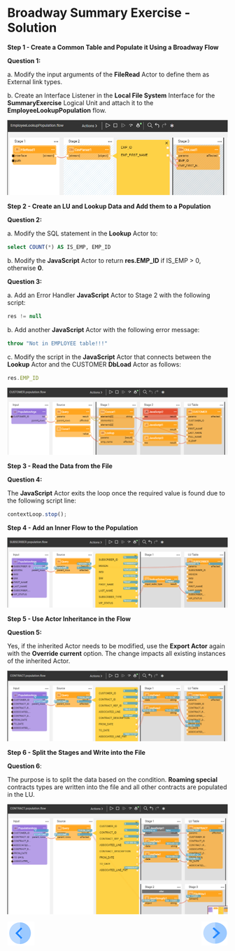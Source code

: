 # Broadway Summary Exercise - Solution

**Step 1 - Create a Common Table and Populate it Using a Broadway Flow**

**Question 1:**

a. Modify the input arguments of the **FileRead** Actor to define them as External link types.

b. Create an Interface Listener in the **Local File System** Interface for the **SummaryExercise** Logical Unit and attach it to the **EmployeeLookupPopulation** flow.

![image](images/exam_0.PNG)

**Step 2 - Create an LU and Lookup Data and Add them to a Population**

**Question 2:**

a. Modify the SQL statement in the **Lookup** Actor to:

~~~sql
select COUNT(*) AS IS_EMP, EMP_ID
~~~

b. Modify the **JavaScript** Actor to return **res.EMP_ID** if IS_EMP > 0, otherwise **0**.

**Question 3:**

a. Add an Error Handler **JavaScript** Actor to Stage 2 with the following script:

~~~javascript
res != null 
~~~

b. Add another **JavaScript** Actor with the following error message:

~~~javascript
throw "Not in EMPLOYEE table!!!"
~~~

c. Modify the script in the **JavaScript** Actor that connects between the **Lookup** Actor and the CUSTOMER **DbLoad** Actor as follows:

~~~javascript
res.EMP_ID
~~~

![image](images/exam_1.PNG)

**Step 3 - Read the Data from the File**

**Question 4:**

The **JavaScript** Actor exits the loop once the required value is found due to the following script line:

~~~javascript
contextLoop.stop();
~~~

**Step 4 - Add an Inner Flow to the Population**

![image](images/exam_2.PNG)

**Step 5 - Use Actor Inheritance in the Flow**

**Question 5:**

Yes, if the inherited Actor needs to be modified, use the **Export Actor** again with the **Override current** option. The change impacts all existing instances of the inherited Actor.

![image](images/exam_3.PNG)

**Step 6 - Split the Stages and Write into the File**

**Question 6**:

The purpose is to split the data based on the condition. **Roaming special** contracts types are written into the file and all other contracts are populated in the LU.

![image](images/exam_4.PNG)



[![Previous](/articles/images/Previous.png)](22_broadway_summary_exercise.md)[<img align="right" width="60" height="54" src="/articles/images/Next.png">](23_broadway_exam.md)

